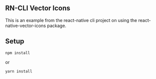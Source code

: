 ## RN-CLI Vector Icons

This is an example from the react-native cli project on using the react-native-vector-icons package.

## Setup

```
npm install
```

or

```
yarn install
```
